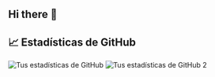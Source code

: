 ## Hi there 👋

## 📈 Estadísticas de GitHub
 
![Tus estadísticas de GitHub](https://github-readme-stats.vercel.app/api?username=cesarsantiagonunez&show_icons=true&theme=radical&count_private=true)
![Tus estadísticas de GitHub 2](https://github-readme-stats.vercel.app/api/top-langs/?username=cesarsantiagonunez&layout=compact&langs_count=16&theme=dracula)

<!--
**cesarsantiagonunez/cesarsantiagonunez** is a ✨ _special_ ✨ repository because its `README.md` (this file) appears on your GitHub profile.

Here are some ideas to get you started:

- 🔭 I’m currently working on ...
- 🌱 I’m currently learning ...
- 👯 I’m looking to collaborate on ...
- 🤔 I’m looking for help with ...
- 💬 Ask me about ...
- 📫 How to reach me: ...
- 😄 Pronouns: ...
- ⚡ Fun fact: ...
-->
